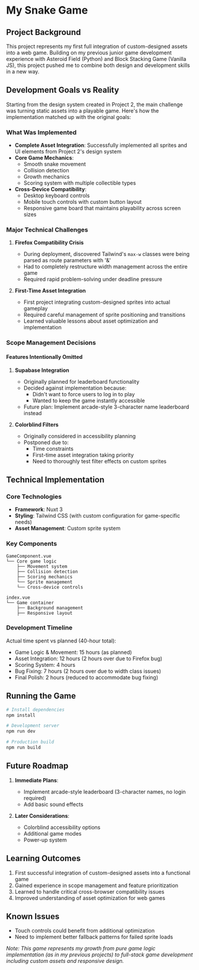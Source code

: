 # My Snake Game

## Project Background
This project represents my first full integration of custom-designed assets into a web game. Building on my previous junior game development experience with Asteroid Field (Python) and Block Stacking Game (Vanilla JS), this project pushed me to combine both design and development skills in a new way.

## Development Goals vs Reality
Starting from the design system created in Project 2, the main challenge was turning static assets into a playable game. Here's how the implementation matched up with the original goals:

### What Was Implemented
- **Complete Asset Integration**: Successfully implemented all sprites and UI elements from Project 2's design system
- **Core Game Mechanics**:
  - Smooth snake movement
  - Collision detection
  - Growth mechanics
  - Scoring system with multiple collectible types
- **Cross-Device Compatibility**:
  - Desktop keyboard controls
  - Mobile touch controls with custom button layout
  - Responsive game board that maintains playability across screen sizes

### Major Technical Challenges
1. **Firefox Compatibility Crisis**
   - During deployment, discovered Tailwind's `max-w` classes were being parsed as route parameters with '&'
   - Had to completely restructure width management across the entire game
   - Required rapid problem-solving under deadline pressure

2. **First-Time Asset Integration**
   - First project integrating custom-designed sprites into actual gameplay
   - Required careful management of sprite positioning and transitions
   - Learned valuable lessons about asset optimization and implementation

### Scope Management Decisions

#### Features Intentionally Omitted
1. **Supabase Integration**
   - Originally planned for leaderboard functionality
   - Decided against implementation because:
     - Didn't want to force users to log in to play
     - Wanted to keep the game instantly accessible
   - Future plan: Implement arcade-style 3-character name leaderboard instead

2. **Colorblind Filters**
   - Originally considered in accessibility planning
   - Postponed due to:
     - Time constraints
     - First-time asset integration taking priority
     - Need to thoroughly test filter effects on custom sprites

## Technical Implementation

### Core Technologies
- **Framework**: Nuxt 3
- **Styling**: Tailwind CSS (with custom configuration for game-specific needs)
- **Asset Management**: Custom sprite system

### Key Components
```
GameComponent.vue
└── Core game logic
    ├── Movement system
    ├── Collision detection
    ├── Scoring mechanics
    └── Sprite management
    └── Cross-device controls

index.vue
└── Game container
    ├── Background management
    ├── Responsive layout
```

### Development Timeline
Actual time spent vs planned (40-hour total):
- Game Logic & Movement: 15 hours (as planned)
- Asset Integration: 12 hours (2 hours over due to Firefox bug)
- Scoring System: 4 hours
- Bug Fixing: 7 hours (2 hours over due to width class issues)
- Final Polish: 2 hours (reduced to accommodate bug fixing)

## Running the Game

```bash
# Install dependencies
npm install

# Development server
npm run dev

# Production build
npm run build
```

## Future Roadmap
1. **Immediate Plans**:
   - Implement arcade-style leaderboard (3-character names, no login required)
   - Add basic sound effects
   
2. **Later Considerations**:
   - Colorblind accessibility options
   - Additional game modes
   - Power-up system

## Learning Outcomes
1. First successful integration of custom-designed assets into a functional game
2. Gained experience in scope management and feature prioritization
3. Learned to handle critical cross-browser compatibility issues
4. Improved understanding of asset optimization for web games

## Known Issues
- Touch controls could benefit from additional optimization
- Need to implement better fallback patterns for failed sprite loads

*Note: This game represents my growth from pure game logic implementation (as in my previous projects) to full-stack game development including custom assets and responsive design.*